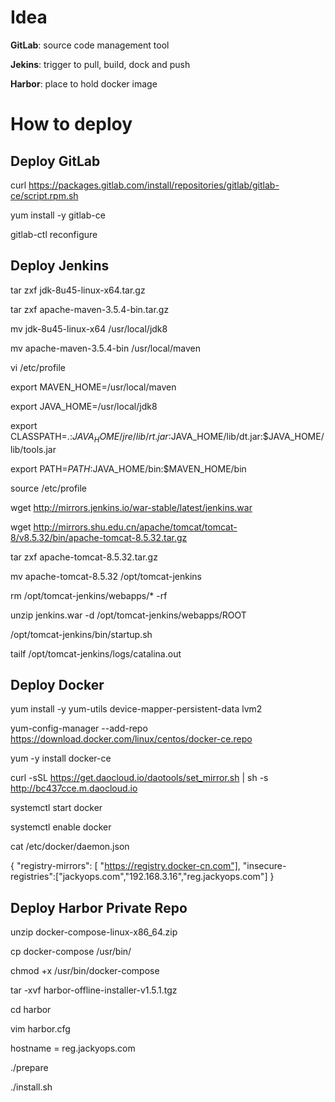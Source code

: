 # Idea

**GitLab**: source code management tool

**Jekins**: trigger to pull, build, dock and push

**Harbor**: place to hold docker image

# How to deploy

## Deploy GitLab

curl https://packages.gitlab.com/install/repositories/gitlab/gitlab-ce/script.rpm.sh

yum install -y gitlab-ce

gitlab-ctl reconfigure

## Deploy Jenkins

tar zxf jdk-8u45-linux-x64.tar.gz

tar zxf apache-maven-3.5.4-bin.tar.gz

mv jdk-8u45-linux-x64 /usr/local/jdk8

mv apache-maven-3.5.4-bin /usr/local/maven

vi /etc/profile

export MAVEN_HOME=/usr/local/maven

export JAVA_HOME=/usr/local/jdk8

export CLASSPATH=.:$JAVA_HOME/jre/lib/rt.jar:$JAVA_HOME/lib/dt.jar:$JAVA_HOME/lib/tools.jar 

export PATH=$PATH:$JAVA_HOME/bin:$MAVEN_HOME/bin

source /etc/profile

wget http://mirrors.jenkins.io/war-stable/latest/jenkins.war

wget http://mirrors.shu.edu.cn/apache/tomcat/tomcat-8/v8.5.32/bin/apache-tomcat-8.5.32.tar.gz

tar zxf apache-tomcat-8.5.32.tar.gz

mv apache-tomcat-8.5.32 /opt/tomcat-jenkins

rm /opt/tomcat-jenkins/webapps/* -rf

unzip jenkins.war -d /opt/tomcat-jenkins/webapps/ROOT

/opt/tomcat-jenkins/bin/startup.sh

tailf /opt/tomcat-jenkins/logs/catalina.out

## Deploy Docker

yum install -y yum-utils   device-mapper-persistent-data   lvm2

yum-config-manager --add-repo     https://download.docker.com/linux/centos/docker-ce.repo

yum -y install docker-ce

curl -sSL https://get.daocloud.io/daotools/set_mirror.sh | sh -s http://bc437cce.m.daocloud.io

systemctl start docker

systemctl enable docker

cat /etc/docker/daemon.json

{
"registry-mirrors": [ "https://registry.docker-cn.com"],
"insecure-registries":["jackyops.com","192.168.3.16","reg.jackyops.com"]
}

## Deploy Harbor Private Repo

unzip docker-compose-linux-x86_64.zip

cp docker-compose /usr/bin/

chmod +x /usr/bin/docker-compose

tar -xvf harbor-offline-installer-v1.5.1.tgz

cd harbor

vim harbor.cfg

hostname = reg.jackyops.com

./prepare

./install.sh


